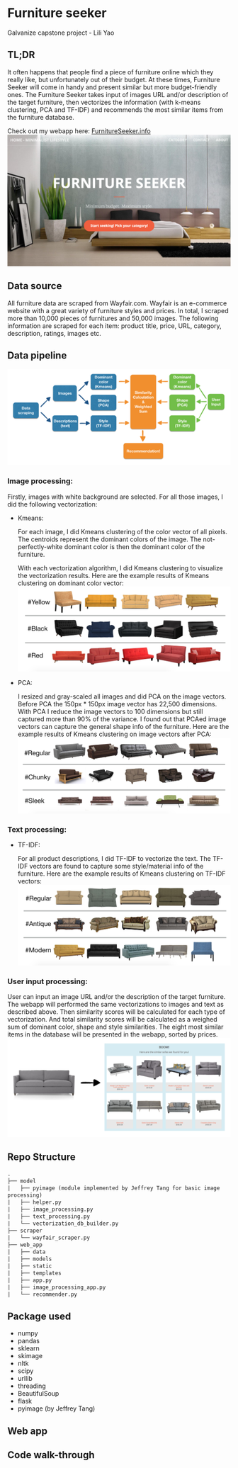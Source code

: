 # Furniture seeker
Galvanize capstone project - Lili Yao


## TL;DR
It often happens that people find a piece of furniture online which they really like, but unfortunately out of their budget. At these times, Furniture Seeker will come in handy and present similar but more budget-friendly ones. The Furniture Seeker takes input of images URL and/or description of the target furniture, then vectorizes the information (with k-means clustering, PCA and TF-IDF) and recommends the most similar items from the furniture database.

Check out my webapp here: [FurnitureSeeker.info](http://www.furnitureseeker.info/)
<a href="http://www.furnitureseeker.info/">
![FurnitureSeeker.info](readme_img/web_app.png)</a>

## Data source
All furniture data are scraped from Wayfair.com. Wayfair is an e-commerce website with a great variety of furniture styles and prices. In total, I scraped more than 10,000 pieces of furnitures and 50,000 images. The following information are scraped for each item: product title, price, URL, category, description, ratings, images etc.


## Data pipeline
![Data pipeline](readme_img/data_pipeline.png)

### Image processing:
Firstly, images with white background are selected. For all those images, I did the following vectorization:

* Kmeans:

    For each image, I did Kmeans clustering of the color vector of all pixels. The centroids represent the dominant colors of the image. The not-perfectly-white dominant color is then the dominant color of the furniture.

    With each vectorization algorithm, I did Kmeans clustering to visualize the vectorization results. Here are the example results of Kmeans clustering on dominant color vector:
![Dominant color](readme_img/domi_color.png)

* PCA:

    I resized and gray-scaled all images and did PCA on the image vectors. Before PCA the 150px * 150px image vector has 22,500 dimensions. With PCA I reduce the image vectors to 100 dimensions but still captured more than 90% of the variance. I found out that PCAed image vectors can capture the general shape info of the furniture. Here are the example results of Kmeans clustering on image vectors after PCA:
![Shape](readme_img/shape.png)

### Text processing:
* TF-IDF:

	For all product descriptions, I did TF-IDF to vectorize the text. The TF-IDF vectors are found to capture some style/material info of the furniture. Here are the example results of Kmeans clustering on TF-IDF vectors:
![Style](readme_img/style.png)

### User input processing:
User can input an image URL and/or the description of the target furniture. The webapp will performed the same vectorizations to images and text as described above. Then similarity scores will be calculated for each type of vectorization. And total similarity scores will be calculated as a weighed sum of dominant color, shape and style similarities. The eight most similar items in the database will be presented in the webapp, sorted by prices.
	![Recommendation example](readme_img/recommendation.png)


## Repo Structure
```
.
├── model
|   ├── pyimage (module implemented by Jeffrey Tang for basic image processing)
|   ├── helper.py
|   ├── image_processing.py
|   ├── text_processing.py
|   └── vectorization_db_builder.py
├── scraper
|   └── wayfair_scraper.py
├── web_app
|   ├── data
|   ├── models
|   ├── static
|   ├── templates
|   ├── app.py
|   ├── image_processing_app.py
|   └── recommender.py

```



## Package used
* numpy
* pandas
* sklearn
* skimage
* nltk
* scipy
* urllib
* threading
* BeautifulSoup
* flask
* pyimage (by Jeffrey Tang)


## Web app


## Code walk-through